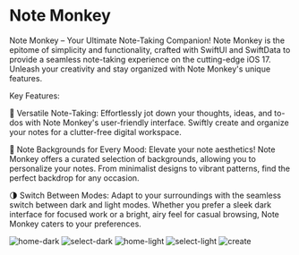 # Note Monkey

Note Monkey – Your Ultimate Note-Taking Companion!
Note Monkey is the epitome of simplicity and functionality, crafted with SwiftUI and SwiftData to provide a seamless note-taking experience on the cutting-edge iOS 17. Unleash your creativity and stay organized with Note Monkey's unique features.

Key Features:

📝 Versatile Note-Taking: Effortlessly jot down your thoughts, ideas, and to-dos with Note Monkey's user-friendly interface. Swiftly create and organize your notes for a clutter-free digital workspace.

🌈 Note Backgrounds for Every Mood: Elevate your note aesthetics! Note Monkey offers a curated selection of backgrounds, allowing you to personalize your notes. From minimalist designs to vibrant patterns, find the perfect backdrop for any occasion.

🌗 Switch Between Modes: Adapt to your surroundings with the seamless switch between dark and light modes. Whether you prefer a sleek dark interface for focused work or a bright, airy feel for casual browsing, Note Monkey caters to your preferences.

![home-dark](https://github.com/AzizKizgin/aNote/assets/65086568/5758856f-b7a7-48f1-b800-dd2f8de4d373)
![select-dark](https://github.com/AzizKizgin/aNote/assets/65086568/84a66488-dbc1-4eda-b3cb-de78cfd027ec)
![home-light](https://github.com/AzizKizgin/aNote/assets/65086568/427ccc56-bd7a-496f-afb0-48f1be538202)
![select-light](https://github.com/AzizKizgin/aNote/assets/65086568/4e853744-97f8-4bc1-84f1-07d469c6d291)
![create](https://github.com/AzizKizgin/aNote/assets/65086568/d4ea1d82-86f3-4fcb-8c24-6f400c77bda7)
